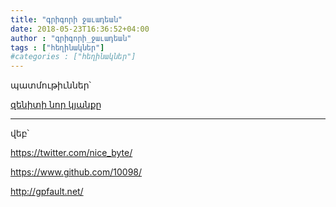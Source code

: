 ```yaml
---
title: "գրիգորի ջաւադեան"
date: 2018-05-23T16:36:52+04:00
author : "գրիգորի_ջաւադեան"
tags : ["հեղինակներ"]
#categories : ["հեղինակներ"]
---
```


պատմութիւններ՝

[զենիտի նոր կյանքը](/հոսք/զենիտի_նոր_կյանքը/)





_______
վեբ՝

https://twitter.com/nice_byte/

https://www.github.com/10098/

http://gpfault.net/

